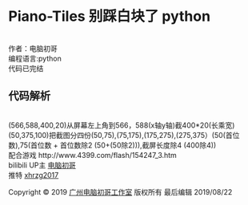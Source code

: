 # Piano-Tiles 别踩白块了 python
<br>
作者：电脑初哥
<br>
编程语言:python
<br>
代码已完结
<br>

<h2>代码解析</h2>
<br>
(566,588,400,20)从屏幕左上角到566，588(x轴y轴)截400*20(长乘宽)
<br>
(50,375,100)把截图分四份(50,75),(75,175),(175,275),(275,375）(50(首位数),75(首位数 + 首位数除2 (50+(50除2))),截屏长度除4 (400除4))
<br>
配合游戏 http://www.4399.com/flash/154247_3.htm
<br>
bilibili UP主 <a href="https://space.bilibili.com/231019106/" target="_blank" title="电脑初哥">电脑初哥</a>
<br>
推特 <a href="https://twitter.com/xhrzg2017" target="_blank" title="xhrzg2017">xhrzg2017</a>

Copyright &copy; 2019 <a href="https://xhrzg2017.github.io/" target="_blank" title="广州电脑初哥工作室">广州电脑初哥工作室</a> 版权所有 最后编辑 2019/08/22
